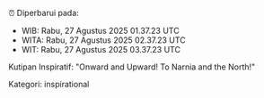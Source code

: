 ⏰ Diperbarui pada:
- WIB: Rabu, 27 Agustus 2025 01.37.23 UTC
- WITA: Rabu, 27 Agustus 2025 02.37.23 UTC
- WIT: Rabu, 27 Agustus 2025 03.37.23 UTC

Kutipan Inspiratif:
"Onward and Upward!  To Narnia and the North!"


Kategori: inspirational

